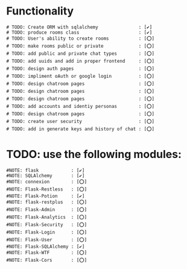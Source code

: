 
# Functionality
    # TODO: Create ORM with sqlalchemy               : [✔️]
    # TODO: produce rooms class                      : [✔️]
    # TODO: User's ability to create rooms           : [⭕]
    # TODO: make rooms public or private             : [⭕]
    # TODO: add public and private chat types        : [⭕]   
    # TODO: add uuids and add in proper frontend     : [⭕]      
    # TODO: design auth pages                        : [⭕]
    # TODO: impliment oAuth or google login          : [⭕]
    # TODO: design chatroom pages                    : [⭕]
    # TODO: design chatroom pages                    : [⭕]
    # TODO: design chatroom pages                    : [⭕]
    # TODO: add accounts and identiy personas        : [⭕]   
    # TODO: design chatroom pages                    : [⭕]
    # TODO: create user security                     : [⭕]
    # TODO: add in generate keys and history of chat : [⭕]          
       
# TODO: use the following modules:
    #NOTE: flask            : [✔️] 
    #NOTE: SQLAlchemy       : [✔️]
    #NOTE: connexion        : [⭕] 
    #NOTE: Flask-Restless   : [⭕]  
    #NOTE: Flask-Potion     : [✔️]  
    #NOTE: flask-restplus   : [⭕]   
    #NOTE: Flask-Admin      : [⭕] 
    #NOTE: Flask-Analytics  : [⭕]  
    #NOTE: Flask-Security   : [⭕] 
    #NOTE: Flask-Login      : [⭕] 
    #NOTE: Flask-User       : [⭕]
    #NOTE: Flask-SQLAlchemy : [✔️]   
    #NOTE: Flask-WTF        : [⭕]
    #NOTE: Flask-Cors       : [⭕]

